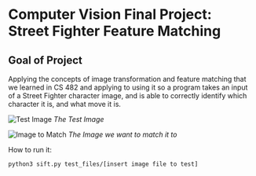 # Computer Vision Final Project: Street Fighter Feature Matching

## Goal of Project
Applying the concepts of image transformation and feature matching that we learned in CS 482 and applying to using it so a program takes an input of a Street Fighter character image, and is able to correctly identify which character it is, and what move it is.

![Test Image](test_files/neph_luke_2lp.png)
*The Test Image*

![Image to Match](luke_images/Luke_2lp.png)
*The Image we want to match it to*


How to run it:

```bash
python3 sift.py test_files/[insert image file to test]
